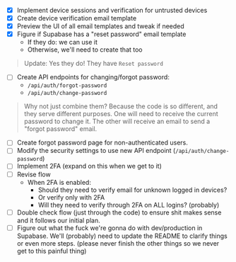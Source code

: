 - [x] Implement device sessions and verification for untrusted devices
- [x] Create device verification email template
- [x] Preview the UI of all email templates and tweak if needed
- [x] Figure if Supabase has a "reset password" email template
    - If they do: we can use it
    - Otherwise, we'll need to create that too

> Update: Yes they do! They have `Reset password`

- [ ] Create API endpoints for changing/forgot password:
    - `/api/auth/forgot-password`
    - `/api/auth/change-password`

> Why not just combine them? Because the code is so different, and they serve different purposes. One will need to receive the current password to change it. The other will receive an email to send a "forgot password" email.

- [ ] Create forgot password page for non-authenticated users.
- [ ] Modify the security settings to use new API endpoint (`/api/auth/change-password`)
- [ ] Implement 2FA (expand on this when we get to it)
- [ ] Revise flow
    - When 2FA is enabled:
        - Should they need to verify email for unknown logged in devices?
        - Or verify only with 2FA
        - Will they need to verify through 2FA on ALL logins? (probably)
- [ ] Double check flow (just through the code) to ensure shit makes sense and it follows our initial plan.
- [ ] Figure out what the fuck we're gonna do with dev/production in Supabase. We'll (probably) need to update the README to clarify things or even more steps. (please never finish the other things so we never get to this painful thing)